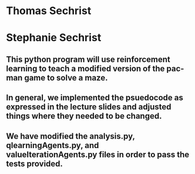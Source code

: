# Thomas Sechrist
# Stephanie Sechrist

## This python program will use reinforcement learning to teach a modified version of the pac-man game to solve a maze.
## In general, we implemented the psuedocode as expressed in the lecture slides and adjusted things where they needed to be changed.

## We have modified the analysis.py, qlearningAgents.py, and valueIterationAgents.py files in order to pass the tests provided.
